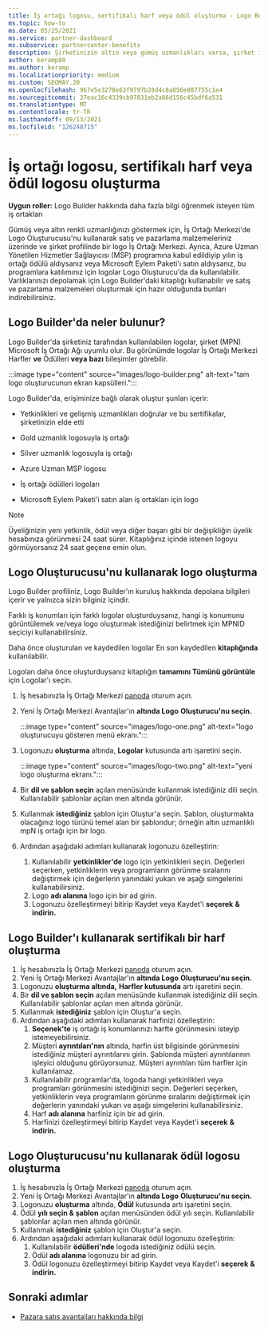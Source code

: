 ```yaml
---
title: İş ortağı logosu, sertifikalı harf veya ödül oluşturma - Logo Builder
ms.topic: how-to
ms.date: 05/25/2021
ms.service: partner-dashboard
ms.subservice: partnercenter-benefits
description: Şirketinizin altın veya gümüş uzmanlıkları varsa, şirket için özelleştirilmiş bir logo oluşturabilirsiniz veya şirket içinde Logo Oluşturucusu aracını kullanarak özelleştirilmiş bir sertifikalı doğrulama İş Ortağı Merkezi.
author: keramp88
ms.author: keramp
ms.localizationpriority: medium
ms.custom: SEOMAY.20
ms.openlocfilehash: 967e5e3278e63f9797b28d4c8a856e087755c1e4
ms.sourcegitcommit: 37eac16c4339cb97831eb2a86d156c45bdf6a531
ms.translationtype: MT
ms.contentlocale: tr-TR
ms.lasthandoff: 09/13/2021
ms.locfileid: "126248715"
---
```

# <a name="create-a-partner-logo-certified-letter-or-award-logo"></a>İş ortağı logosu, sertifikalı harf veya ödül logosu oluşturma

**Uygun roller:** Logo Builder hakkında daha fazla bilgi öğrenmek isteyen tüm iş ortakları

Gümüş veya altın renkli uzmanlığınızı göstermek için, İş Ortağı Merkezi'de Logo Oluşturucusu'nu kullanarak satış ve pazarlama malzemeleriniz üzerinde ve şirket profilinde bir logo İş Ortağı Merkezi. Ayrıca, Azure Uzman Yönetilen Hizmetler Sağlayıcısı (MSP) programına kabul edildiyip yılın iş ortağı ödülü aldıysanız veya Microsoft Eylem Paketi'ı satın aldıysanız, bu programlara katılımınız için logolar Logo Oluşturucu'da da kullanılabilir. Varlıklarınızı depolamak için Logo Builder'daki kitaplığı kullanabilir ve satış ve pazarlama malzemeleri oluşturmak için hazır olduğunda bunları indirebilirsiniz.

## <a name="what-is-available-in-logo-builder"></a>Logo Builder'da neler bulunur?

Logo Builder'da şirketiniz tarafından kullanılabilen logolar, şirket (MPN) Microsoft İş Ortağı Ağı uyumlu olur. Bu görünümde logolar İş Ortağı Merkezi Harfler **ve** Ödülleri **veya** **bazı** bileşimler görebilir.

:::image type="content" source="images/logo-builder.png" alt-text="tam logo oluşturucunun ekran kapsülleri.":::

Logo Builder'da, erişiminize bağlı olarak oluştur şunları içerir:

- Yetkinlikleri ve gelişmiş uzmanlıkları doğrular ve bu sertifikalar, şirketinizin elde etti

- Gold uzmanlık logosuyla iş ortağı

- Silver uzmanlık logosuyla iş ortağı

- Azure Uzman MSP logosu

- İş ortağı ödülleri logoları

- Microsoft Eylem Paketi'i satın alan iş ortakları için logo

>[!NOTE]
>Üyeliğinizin yeni yetkinlik, ödül veya diğer başarı gibi bir değişikliğin üyelik hesabınıza görünmesi 24 saat sürer. Kitaplığınız içinde istenen logoyu görmüyorsanız 24 saat geçene emin olun.

## <a name="create-a-logo-using-logo-builder"></a>Logo Oluşturucusu'nu kullanarak logo oluşturma

Logo Builder profiliniz, Logo Builder'ın kuruluş hakkında depolana bilgileri içerir ve yalnızca sizin bilginiz içindir.

Farklı iş konumları için farklı logolar oluşturduysanız, hangi iş konumunu görüntülemek ve/veya logo oluşturmak istediğinizi belirtmek için MPNID seçiciyi kullanabilirsiniz.

Daha önce oluşturulan ve kaydedilen logolar En son kaydedilen **kitaplığında** kullanılabilir.

Logoları daha önce oluşturduysanız kitaplığın **tamamını Tümünü görüntüle** için Logolar'ı seçin.

1. İş hesabınızla İş Ortağı Merkezi [panoda](https://partner.microsoft.com/dashboard) oturum açın.
1. Yeni İş Ortağı Merkezi Avantajlar'ın **altında Logo** **Oluşturucu'nu seçin.**

   :::image type="content" source="images/logo-one.png" alt-text="logo oluşturucuyu gösteren menü ekranı.":::
1. Logonuzu **oluşturma** altında, **Logolar** kutusunda artı işaretini seçin.

   :::image type="content" source="images/logo-two.png" alt-text="yeni logo oluşturma ekranı.":::
1. Bir **dil ve şablon seçin** açılan menüsünde kullanmak istediğiniz dili seçin. Kullanılabilir şablonlar açılan men altında görünür.
1. Kullanmak **istediğiniz** şablon için Oluştur'a seçin. Şablon, oluşturmakta olacağınız logo türünü temel alan bir şablondur; örneğin altın uzmanlıklı mpN iş ortağı için bir logo.
1. Ardından aşağıdaki adımları kullanarak logonuzu özelleştirin:
    1. Kullanılabilir **yetkinlikler'de** logo için yetkinlikleri seçin. Değerleri seçerken, yetkinliklerin veya programların görünme sıralarını değiştirmek için değerlerin yanındaki yukarı ve aşağı simgelerini kullanabilirsiniz.
    1. Logo **adı alanına** logo için bir ad girin.
    1. Logonuzu özelleştirmeyi bitirip Kaydet veya Kaydet'i **seçerek** **& indirin.**

## <a name="create-a-certified-letter-using-logo-builder"></a>Logo Builder'ı kullanarak sertifikalı bir harf oluşturma

1. İş hesabınızla İş Ortağı Merkezi [panoda](https://partner.microsoft.com/dashboard) oturum açın.
1. Yeni İş Ortağı Merkezi Avantajlar'ın **altında Logo** **Oluşturucu'nu seçin.**
1. Logonuzu **oluşturma altında,** **Harfler kutusunda** artı işaretini seçin.
1. Bir **dil ve şablon seçin** açılan menüsünde kullanmak istediğiniz dili seçin. Kullanılabilir şablonlar açılan men altında görünür.
1. Kullanmak **istediğiniz** şablon için Oluştur'a seçin.
1. Ardından aşağıdaki adımları kullanarak harfinizi özelleştirin:
    1. **Seçenek'te** iş ortağı iş konumlarınızı harfte görünmesini isteyip istemeyebilirsiniz.
    1. Müşteri **ayrıntıları'nın** altında, harfin üst bilgisinde görünmesini istediğiniz müşteri ayrıntılarını girin. Şablonda müşteri ayrıntılarının işleyici olduğunu görüyorsunuz. Müşteri ayrıntıları tüm harfler için kullanılamaz.
    1. Kullanılabilir programlar'da, logoda hangi yetkinlikleri veya programları görünmesini istediğinizi seçin. Değerleri seçerken, yetkinliklerin veya programların görünme sıralarını değiştirmek için değerlerin yanındaki yukarı ve aşağı simgelerini kullanabilirsiniz.
    1. Harf **adı alanına** harfiniz için bir ad girin.
    1. Harfinizi özelleştirmeyi bitirip Kaydet veya Kaydet'i **seçerek** **& indirin.**

## <a name="create-an-award-logo-using-logo-builder"></a>Logo Oluşturucusu'nu kullanarak ödül logosu oluşturma

1. İş hesabınızla İş Ortağı Merkezi [panoda](https://partner.microsoft.com/dashboard) oturum açın.
1. Yeni İş Ortağı Merkezi Avantajlar'ın **altında Logo** **Oluşturucu'nu seçin.**
1. Logonuzu **oluşturma** altında, **Ödül** kutusunda artı işaretini seçin.
1. Ödül **yılı seçin & şablon** açılan menüsünden ödül yılı seçin. Kullanılabilir şablonlar açılan men altında görünür.
1. Kullanmak **istediğiniz** şablon için Oluştur'a seçin.
1. Ardından aşağıdaki adımları kullanarak ödül logonuzu özelleştirin:
    1. Kullanılabilir **ödülleri'nde** logoda istediğiniz ödülü seçin.
    1. Ödül **adı alanına** logonuzu bir ad girin.
    1. Ödül logonuzu özelleştirmeyi bitirip Kaydet veya Kaydet'i **seçerek** **& indirin.**

## <a name="next-steps"></a>Sonraki adımlar

- [Pazara satış avantajları hakkında bilgi](mpn-learn-about-go-to-market-benefits.md)

